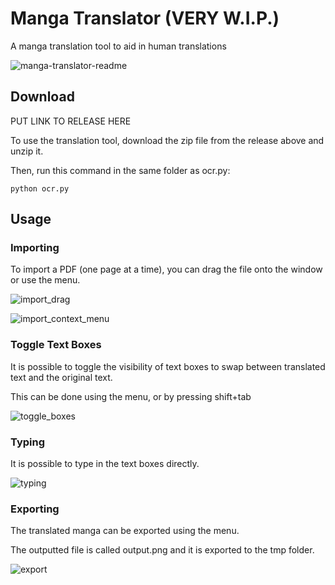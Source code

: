 # Manga Translator (VERY W.I.P.)
A manga translation tool to aid in human translations

![manga-translator-readme](https://user-images.githubusercontent.com/30757547/171969660-f3a89e23-2c95-418e-9c41-0a9006f8039a.gif)

## Download
PUT LINK TO RELEASE HERE

To use the translation tool, download the zip file from the release above and unzip it.

Then, run this command in the same folder as ocr.py:

`python ocr.py`

## Usage
### Importing
To import a PDF (one page at a time), you can drag the file onto the window or use the menu.

![import_drag](https://user-images.githubusercontent.com/30757547/171970041-33e6ff76-a430-48a5-9b19-ee45434b7b14.gif)


![import_context_menu](https://user-images.githubusercontent.com/30757547/171970044-72c4034f-4e16-44ab-bb01-9952d439e93b.gif)


### Toggle Text Boxes
It is possible to toggle the visibility of text boxes to swap between translated text and the original text.

This can be done using the menu, or by pressing shift+tab

![toggle_boxes](https://user-images.githubusercontent.com/30757547/171970193-aba3966c-288e-4e06-8219-c88d83297ceb.gif)


### Typing
It is possible to type in the text boxes directly.

![typing](https://user-images.githubusercontent.com/30757547/171970402-706b64b2-781a-41d7-ad7f-b3eaf1ecfa87.gif)


### Exporting
The translated manga can be exported using the menu.

The outputted file is called output.png and it is exported to the tmp folder.

![export](https://user-images.githubusercontent.com/30757547/171970528-92b5eb7a-3066-46df-a84a-64877c7bd242.gif)
